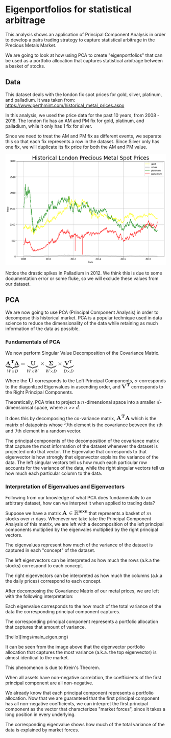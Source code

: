 # Eigenportfolios for statistical arbitrage
This analysis shows an application of Principal Component Analysis in order to develop a pairs trading strategy to 
capture statistical arbitrage in the Precious Metals Market. 

We are going to look at how using PCA to create "eigenportfolios" that can be used as a portfolio allocation that captures statistical 
arbitrage between a basket of stocks. 

## Data

This dataset deals with the london fix spot prices for gold, silver, platinum, and palladium. 
It was taken from: 
https://www.perthmint.com/historical_metal_prices.aspx

In this analysis, we used the price data for the past 10 years, from 2008 - 2018. 
The london fix has an AM and PM fix for gold, platinum, and palladium, while it only has 1 fix for silver. 

Since we need to treat the AM and PM fix as different events, we separate this so that each fix represents a 
row in the dataset. Since Silver only has one fix, we will duplicate its fix price for both the AM and PM value. 

![all](imgs/all_metals.png)

Notice the drastic spikes in Palladium in 2012. 
We think this is due to some documentation error or some fluke, so we will exclude these values from our dataset.

## PCA

We are now going to use PCA (Principal Component Analysis) in order to decompose this historical market. 
PCA is a popular technique used in data science to reduce the dimensionality of the data while retaining as much information of the data as possible. 

### Fundamentals of PCA

We now perform Singular Value Decomposition of the Covariance Matrix. 

![eq1](imgs/eq1.gif)

Where the ![eq2](imgs/eq2U.gif) corresponds to the Left Principal Components, ![eq3](imgs/eq3sigma.gif) corresponds to the diagonlized Eigenvalues in ascending order, and ![eq10](imgs/eq10VT.gif) corresponds to the Right Principal Components.

Theoretically, PCA tries to project a ![eq4](imgs/eq4n.gif)-dimensional space into a smaller ![eq5](imgs/eq5d.gif)-dimensionsal space, where ![eq4](imgs/eq4n.gif) >> ![eq5](imgs/eq5d.gif). 

It does this by decomposing the co-variance matrix, ![eq6](imgs/eq6ATA.gif) which is the matrix of datapoints 
whose ![eq9](imgs/eq9ij.gif)th element is the covariance between the ![eq7](imgs/eq7i.gif)th and ![eq8](imgs/eq8j.gif)th element in a random vector. 

The principal components of the decomposition of the covariance matrix that capture the most information of the dataset 
whenever the dataset is projected onto that vector. The Eigenvalue that corresponds to that eigenvector is how strongly 
that eigenvector explains the variance of the data. The left singular vectors tell us how much each particular row accounts 
for the variance of the data, while the right singular vectors tell us how much each particular column to the data. 

### Interpretation of Eigenvalues and Eigenvectors

Following from our knowledge of what PCA does fundamentally to an arbitrary dataset, how can we interpret it when applied to trading data?

Suppose we have a matrix ![eq11](imgs/eq11.gif) that represents a basket of ![eq12](imgs/eq12.gif) stocks over ![eqn](imgs/n.gif) days. Whenever we take take the Principal Component Analysis of this matrix, we are left with a decomposition of the left principal 
components multiplied by the eigenvales multiplied by the right principal vectors. 

The eigenvalues represent how much of the variance of the dataset is captured in each "concept" of the dataset. 

The left eigenvectors can be interpreted as how much the rows (a.k.a the stocks) correspond to each concept. 

The right eigenvectors can be interpreted as how much the columns (a.k.a the daily prices) correspond to each concept. 

After decomposing the Covariance Matrix of our metal prices, we are left with the following interpretation: 

Each eigenvalue corresponds to the how much of the total variance of the data the corresponding principal component captures. 

The corresponding principal component represents a portfolio allocation that captures that amount of variance. 

![hello][imgs/main_eigen.png)

It can be seen from the image above that the eigenvector portfolio allocation that captures the most variance 
(a.k.a. the top eigenvector) is almost identical to the market. 

This phenomenon is due to Krein's Theorem.

When all assets have non-negative correlation, the coefficients of the first principal component are all non-negative. 

We already know that each principal component represents a portfolio allocation. 
Now that we are guaranteed that the first principal component has all non-negative coefficients, we can interpret 
the first principal component as the vector that characterizes "market forces", since it takes a long position in every underlying. 

The corresponding eigenvalue shows how much of the total variance of the data is explained by market forces. 
